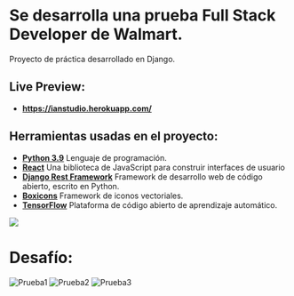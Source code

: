 # Se desarrolla una prueba Full Stack Developer de Walmart.
Proyecto de práctica desarrollado en Django.

## Live Preview:
- **https://ianstudio.herokuapp.com/**

## Herramientas usadas en el proyecto:
- **[Python 3.9](https://www.python.org/)**  Lenguaje de programación.
- **[React](https://es.reactjs.org/)** Una biblioteca de JavaScript para construir interfaces de usuario
- **[Django Rest Framework](https://www.django-rest-framework.org/)**  Framework de desarrollo web de código abierto, escrito en Python.
- **[Boxicons](https://boxicons.com/)**  Framework de iconos vectoriales.
- **[TensorFlow](https://www.postgresql.org/)** Plataforma de código abierto de aprendizaje automático.

![](https://repository-images.githubusercontent.com/307615736/2e4ad200-1814-11eb-8f6a-12ce6e64843b)
# Desafío:
![Prueba1](https://user-images.githubusercontent.com/61950433/97279526-ddd67300-1819-11eb-8cad-497975174913.PNG)
![Prueba2](https://user-images.githubusercontent.com/61950433/97279584-f050ac80-1819-11eb-9907-91836c5b6cff.PNG)
![Prueba3](https://user-images.githubusercontent.com/61950433/97279614-f5adf700-1819-11eb-952b-496a289eb8cb.PNG)
